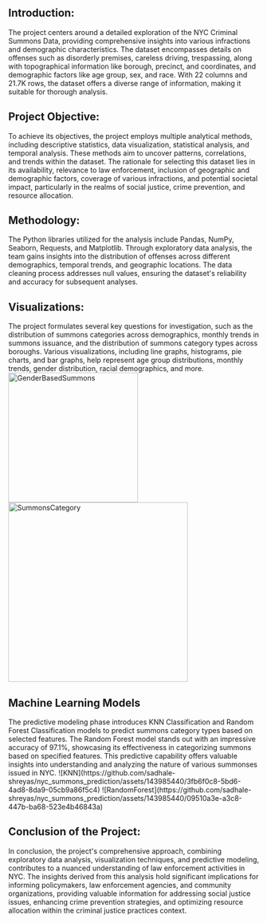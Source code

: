 <h2>Introduction:</h2>
The project centers around a detailed exploration of the NYC Criminal Summons Data, providing comprehensive insights into various infractions and demographic characteristics. The dataset encompasses details on offenses such as disorderly premises, careless driving, trespassing, along with topographical information like borough, precinct, and coordinates, and demographic factors like age group, sex, and race. With 22 columns and 21.7K rows, the dataset offers a diverse range of information, making it suitable for thorough analysis.

<h2>Project Objective:</h2>
To achieve its objectives, the project employs multiple analytical methods, including descriptive statistics, data visualization, statistical analysis, and temporal analysis. These methods aim to uncover patterns, correlations, and trends within the dataset. The rationale for selecting this dataset lies in its availability, relevance to law enforcement, inclusion of geographic and demographic factors, coverage of various infractions, and potential societal impact, particularly in the realms of social justice, crime prevention, and resource allocation.

<h2>Methodology:</h2>
The Python libraries utilized for the analysis include Pandas, NumPy, Seaborn, Requests, and Matplotlib. Through exploratory data analysis, the team gains insights into the distribution of offenses across different demographics, temporal trends, and geographic locations. The data cleaning process addresses null values, ensuring the dataset's reliability and accuracy for subsequent analyses.

<h2>Visualizations:</h2>
The project formulates several key questions for investigation, such as the distribution of summons categories across demographics, monthly trends in summons issuance, and the distribution of summons category types across boroughs. Various visualizations, including line graphs, histograms, pie charts, and bar graphs, help represent age group distributions, monthly trends, gender distribution, racial demographics, and more.
<img width="260" alt="GenderBasedSummons" src="https://github.com/sadhale-shreyas/nyc_summons_prediction/assets/143985440/c6bf6e72-519b-4e5c-b041-e8e1f039ba08">
<img width="360" alt="SummonsCategory" src="https://github.com/sadhale-shreyas/nyc_summons_prediction/assets/143985440/448704ea-fefa-43ee-bdd6-a86b7e062cf7">



<h2>Machine Learning Models</h2>
The predictive modeling phase introduces KNN Classification and Random Forest Classification models to predict summons category types based on selected features. The Random Forest model stands out with an impressive accuracy of 97.1%, showcasing its effectiveness in categorizing summons based on specified features. This predictive capability offers valuable insights into understanding and analyzing the nature of various summonses issued in NYC.
![KNN](https://github.com/sadhale-shreyas/nyc_summons_prediction/assets/143985440/3fb6f0c8-5bd6-4ad8-8da9-05cb9a86f5c4)
![RandomForest](https://github.com/sadhale-shreyas/nyc_summons_prediction/assets/143985440/09510a3e-a3c8-447b-ba68-523e4b46843a)

<h2>Conclusion of the Project:</h2>
In conclusion, the project's comprehensive approach, combining exploratory data analysis, visualization techniques, and predictive modeling, contributes to a nuanced understanding of law enforcement activities in NYC. The insights derived from this analysis hold significant implications for informing policymakers, law enforcement agencies, and community organizations, providing valuable information for addressing social justice issues, enhancing crime prevention strategies, and optimizing resource allocation within the criminal justice practices context.





